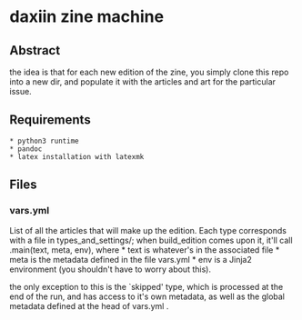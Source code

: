 daxiin zine machine
=================
## Abstract
the idea is that for each new edition of the zine, you simply clone this repo into a new dir, and populate it with the articles and art for the particular issue.

## Requirements
	* python3 runtime
	* pandoc
	* latex installation with latexmk

## Files
### vars.yml
List of all the articles that will make up the edition.
Each type corresponds with a file in types_and_settings/; when build_edition comes upon it, it'll call <type>.main(text, meta, env), where 
	* text is whatever's in the associated file
	* meta is the metadata defined in the file vars.yml
	* env is a Jinja2 environment (you shouldn't have to worry about this).

the only exception to this is the `skipped' type, which is processed at the end of the run, and has access to it's own metadata, as well as the global metadata defined at the head of vars.yml .
